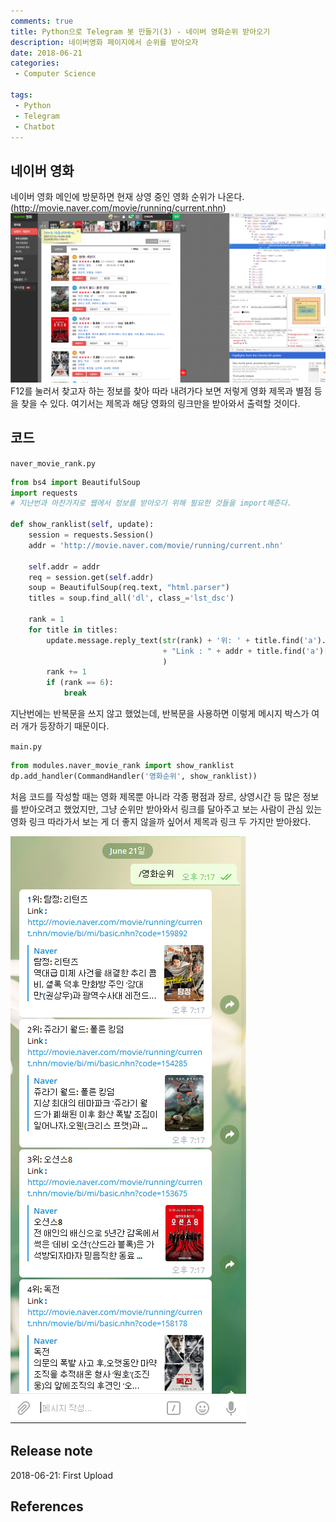 ```yaml
---
comments: true
title: Python으로 Telegram 봇 만들기(3) - 네이버 영화순위 받아오기
description: 네이버영화 페이지에서 순위를 받아오자
date: 2018-06-21
categories:
 - Computer Science

tags:
 - Python
 - Telegram
 - Chatbot
---
```


## 네이버 영화
네이버 영화 메인에 방문하면 현재 상영 중인 영화 순위가 나온다.(http://movie.naver.com/movie/running/current.nhn)
![](https://github.com/mikail0205/mikail0205.github.io/blob/master/assets/images/2018/telegrambot/part3/naver_movie.png?raw=true)
F12를 눌러서 찾고자 하는 정보를 찾아 따라 내려가다 보면 저렇게 영화 제목과 별점 등을 찾을 수 있다. 여기서는 제목과 해당 영화의 링크만을 받아와서 출력할 것이다.

## 코드
`naver_movie_rank.py`
``` python
from bs4 import BeautifulSoup
import requests
# 지난번과 마찬가지로 웹에서 정보를 받아오기 위해 필요한 것들을 import해준다.

def show_ranklist(self, update):
    session = requests.Session()
    addr = 'http://movie.naver.com/movie/running/current.nhn'

    self.addr = addr
    req = session.get(self.addr)
    soup = BeautifulSoup(req.text, "html.parser")
    titles = soup.find_all('dl', class_='lst_dsc')

    rank = 1
    for title in titles:
        update.message.reply_text(str(rank) + '위: ' + title.find('a').text + "\n"
                                  + "Link : " + addr + title.find('a')['href'] + "\n"
                                  )
        rank += 1
        if (rank == 6):
            break
```
지난번에는 반복문을 쓰지 않고 했었는데, 반복문을 사용하면 이렇게 메시지 박스가 여러 개가 등장하기 때문이다.

`main.py`
``` python
from modules.naver_movie_rank import show_ranklist
dp.add_handler(CommandHandler('영화순위', show_ranklist))
```

처음 코드를 작성할 때는 영화 제목뿐 아니라 각종 평점과 장르, 상영시간 등 많은 정보를 받아오려고 했었지만, 그냥 순위만 받아와서 링크를 달아주고 보는 사람이 관심 있는 영화 링크 따라가서 보는 게 더 좋지 않을까 싶어서 제목과 링크 두 가지만 받아왔다.

![](https://github.com/mikail0205/mikail0205.github.io/blob/master/assets/images/2018/telegrambot/part3/show_movie_rank.PNG?raw=true)

## Release note
2018-06-21: First Upload
## References